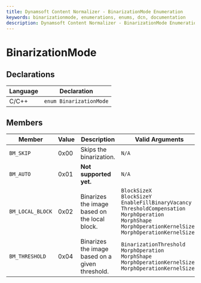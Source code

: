 ```yaml
---
title: Dynamsoft Content Normalizer - BinarizationMode Enumeration
keywords: binarizationmode, enumerations, enums, dcn, documentation
description: Dynamsoft Content Normalizer - BinarizationMode Enumeration
---
```


# BinarizationMode

## Declarations

| Language | Declaration |
| -------- | ----------- |
| C/C++ | `enum BinarizationMode` |

## Members

| Member | Value | Description | Valid Arguments |
| ------ | ----- | ----------- | --------------- |
| `BM_SKIP` | 0x00 | Skips the binarization. | `N/A` |
| `BM_AUTO` | 0x01 | **Not supported yet.** | `N/A` |
| `BM_LOCAL_BLOCK` | 0x02 | Binarizes the image based on the local block. | `BlockSizeX`<br>`BlockSizeY`<br>`EnableFillBinaryVacancy`<br>`ThresholdCompensation`<br>`MorphOperation`<br>`MorphShape`<br>`MorphOperationKernelSizeX`<br>`MorphOperationKernelSizeY` |
| `BM_THRESHOLD` | 0x04 | Binarizes the image based on a given threshold. | `BinarizationThreshold`<br>`MorphOperation`<br>`MorphShape`<br>`MorphOperationKernelSizeX`<br>`MorphOperationKernelSizeY`  |
